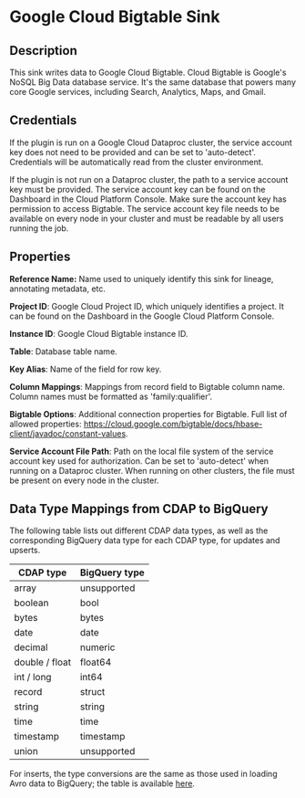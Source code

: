 # Google Cloud Bigtable Sink

Description
-----------
This sink writes data to Google Cloud Bigtable.
Cloud Bigtable is Google's NoSQL Big Data database service. 
It's the same database that powers many core Google services, including Search, Analytics, Maps, and Gmail.

Credentials
-----------
If the plugin is run on a Google Cloud Dataproc cluster, the service account key does not need to be
provided and can be set to 'auto-detect'.
Credentials will be automatically read from the cluster environment.

If the plugin is not run on a Dataproc cluster, the path to a service account key must be provided.
The service account key can be found on the Dashboard in the Cloud Platform Console.
Make sure the account key has permission to access Bigtable.
The service account key file needs to be available on every node in your cluster and
must be readable by all users running the job.

Properties
----------
**Reference Name:** Name used to uniquely identify this sink for lineage, annotating metadata, etc.

**Project ID**: Google Cloud Project ID, which uniquely identifies a project.
It can be found on the Dashboard in the Google Cloud Platform Console.

**Instance ID**: Google Cloud Bigtable instance ID.

**Table**: Database table name.

**Key Alias**: Name of the field for row key.

**Column Mappings**: Mappings from record field to Bigtable column name. 
Column names must be formatted as 'family:qualifier'.

**Bigtable Options**: Additional connection properties for Bigtable.
Full list of allowed properties: https://cloud.google.com/bigtable/docs/hbase-client/javadoc/constant-values.

**Service Account File Path**: Path on the local file system of the service account key used for
authorization. Can be set to 'auto-detect' when running on a Dataproc cluster.
When running on other clusters, the file must be present on every node in the cluster.

Data Type Mappings from CDAP to BigQuery
----------
The following table lists out different CDAP data types, as well as the 
corresponding BigQuery data type for each CDAP type, for updates and upserts.

| CDAP type      | BigQuery type |
|----------------|---------------|
| array          | unsupported   |
| boolean        | bool          |
| bytes          | bytes         |
| date           | date          |
| decimal        | numeric       |
| double / float | float64       |
| int / long     | int64         |
| record         | struct        |
| string         | string        |
| time           | time          |
| timestamp      | timestamp     |
| union          | unsupported   |

For inserts, the type conversions are the same as those used in loading Avro
data to BigQuery; the table is available
[here](https://cloud.google.com/bigquery/docs/loading-data-cloud-storage-avro#avro_conversions).